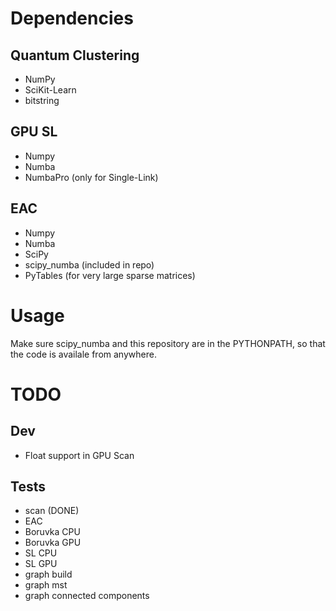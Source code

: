 # Dependencies
## Quantum Clustering
 - NumPy
 - SciKit-Learn
 - bitstring

## GPU SL
 - Numpy
 - Numba
 - NumbaPro (only for Single-Link)

## EAC
 - Numpy
 - Numba
 - SciPy
 - scipy_numba (included in repo)
 - PyTables (for very large sparse matrices)

# Usage
Make sure scipy_numba and this repository are in the PYTHONPATH, so that the code is availale from anywhere.


# TODO
## Dev
 - Float support in GPU Scan

## Tests
 - scan (DONE)
 - EAC
 - Boruvka CPU
 - Boruvka GPU
 - SL CPU
 - SL GPU
 - graph build
 - graph mst
 - graph connected components